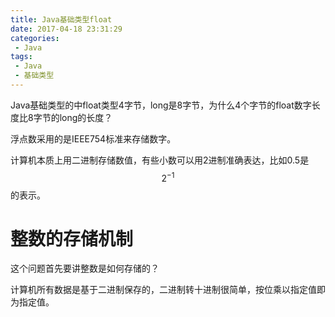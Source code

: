 ```yaml
---
title: Java基础类型float
date: 2017-04-18 23:31:29
categories:
 - Java
tags:
 - Java
 - 基础类型
---
```

Java基础类型的中float类型4字节，long是8字节，为什么4个字节的float数字长度比8字节的long的长度？

浮点数采用的是IEEE754标准来存储数字。

计算机本质上用二进制存储数值，有些小数可以用2进制准确表达，比如0.5是
$$
2^{-1}
$$
的表示。
<!-- more -->

# 整数的存储机制
这个问题首先要讲整数是如何存储的？

计算机所有数据是基于二进制保存的，二进制转十进制很简单，按位乘以指定值即为指定值。
